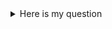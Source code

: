 <details>
  <summary>
    Here is my question
  </summary>
  Here is my summary.
  
  I can even add some **mardown such as bold**
</details>
